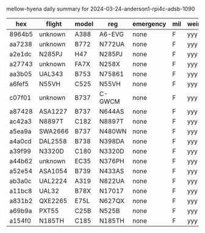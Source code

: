 mellow-hyena daily summary for 2024-03-24-anderson1-rpi4c-adsb-1090

|hex|flight|model|reg|emergency|mil|weirdo|
|--|--|--|--|--|--|--|
|8964b5|unknown|A388|A6-EVG|none|F|yyy|
|aa7238|unknown|B772|N772UA|none|F|yyy|
|a2e1dc|N285PJ|H47|N285PJ|none|F|yyy|
|a27743|unknown|FA7X|N258X|none|F|yyy|
|aa3b05|UAL343|B753|N75861|none|F|yyy|
|a6fef5|N55VH|C525|N55VH|none|F|yyy|
|c07f01|unknown|B737|C-GWCM|none|F|yyy|
|a87428|ASA1227|B737|N644AS|none|F|yyy|
|ac42a3|N8897T|C182|N8897T|none|F|yyy|
|a5ea9a|SWA2666|B737|N480WN|none|F|yyy|
|a4a0cd|DAL2558|B738|N398DA|none|F|yyy|
|a39f99|N3320D|C180|N3320D|none|F|yyy|
|a44b62|unknown|EC35|N376PH|none|F|yyy|
|a52e54|ASA1054|B739|N433AS|none|F|yyy|
|ab3a0c|UAL2224|A319|N822UA|none|F|yyy|
|a11bc8|UAL32|B78X|N17017|none|F|yyy|
|a831b2|QXE2265|E75L|N627QX|none|F|yyy|
|a69b9a|PXT55|C25B|N525B|none|F|yyy|
|a154f0|N185TH|C185|N185TH|none|F|yyy|
